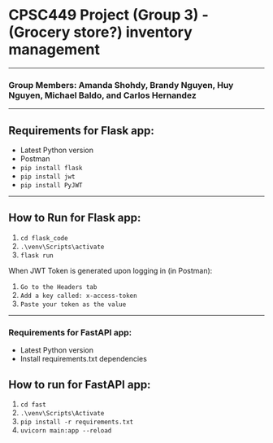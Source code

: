 # CPSC449 Project (Group 3) - (Grocery store?) inventory management
---
### Group Members: Amanda Shohdy, Brandy Nguyen, Huy Nguyen, Michael Baldo, and Carlos Hernandez
---
## Requirements for Flask app:
- Latest Python version
- Postman
- ```pip install flask```
- ```pip install jwt```
- ```pip install PyJWT```
---
## How to Run for Flask app:
1. ```cd flask_code```
2. ```.\venv\Scripts\activate```
3. ```flask run```

When JWT Token is generated upon logging in (in Postman):  
1. ```Go to the Headers tab```  
2. ```Add a key called: x-access-token```  
3. ```Paste your token as the value```  

---
### Requirements for FastAPI app:
- Latest Python version
- Install requirements.txt dependencies

## How to run for FastAPI app:
1. ```cd fast```
2. ```.\venv\Scripts\Activate```
3. ```pip install -r requirements.txt```
4. ```uvicorn main:app --reload```
